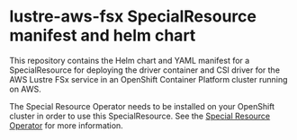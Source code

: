 # lustre-aws-fsx SpecialResource manifest and helm chart

This repository contains the Helm chart and YAML manifest for a SpecialResource for deploying the driver container and CSI driver for the AWS Lustre FSx service in an OpenShift Container Platform cluster running on AWS.

The Special Resource Operator needs to be installed on your OpenShift cluster in order to use this SpecialResource. See the [Special Resource Operator](https://github.com/openshift/special-resource-operator) for more information.

